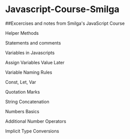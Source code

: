 # Javascript-Course-Smilga
##Excercises and notes from Smilga's JavaScript Course

Helper Methods

Statements and comments

Variables in Javascripts

Assign Variables Value Later

Variable Naming Rules

Const, Let, Var

Quotation Marks

String Concatenation

Numbers Basics

Additional Number Operators

Implicit Type Conversions



